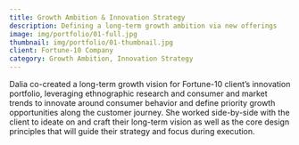 ```yaml
---
title: Growth Ambition & Innovation Strategy
description: Defining a long-term growth ambition via new offerings
image: img/portfolio/01-full.jpg
thumbnail: img/portfolio/01-thumbnail.jpg
client: Fortune-10 Company
category: Growth Ambition, Innovation Strategy
---
```

Dalia co-created a long-term growth vision for Fortune-10 client’s innovation portfolio, leveraging ethnographic research and consumer and market trends to innovate around consumer behavior and define priority growth opportunities along the customer journey. She worked side-by-side with the client to ideate on and craft their long-term vision as well as the core design principles that will guide their strategy and focus during execution. 
